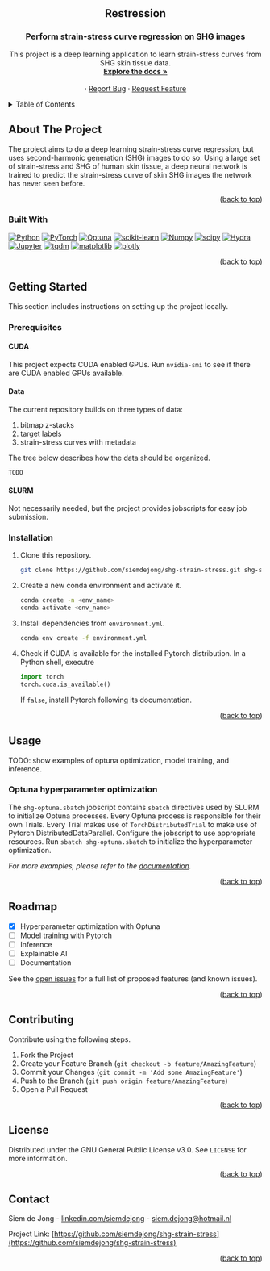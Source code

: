 <a name="readme-top"></a>

<!-- PROJECT SHIELDS -->
<!-- [![Contributors][contributors-shield]][contributors-url] -->
<!-- [![Forks][forks-shield]][forks-url] -->
<!-- [![Stargazers][stars-shield]][stars-url] -->
<!-- [![Issues][issues-shield]][issues-url] -->
<!-- [![GNU License][license-shield]][license-url] -->
<!-- [![LinkedIn][linkedin-shield]][linkedin-url] -->



<!-- PROJECT LOGO -->
<br />
<div align="center">
  <!-- <a href="https://github.com/siemdejong/shg-strain-stress">
    <img src="images/logo.png" alt="Logo" width="80" height="80">
  </a> -->


<h2 align="center">Restression</h2>
<h3 align="center">Perform strain-stress curve regression on SHG images</h3>

  <p align="center">
    This project is a deep learning application to learn strain-stress curves from SHG skin tissue data.
    <br />
    <a href="https://siemdejong.github.io/shg-strain-stress"><strong>Explore the docs »</strong></a>
    <br />
    <br />
    <!-- <a href="https://github.com/siemdejong/shg-strain-stress">View Demo</a> -->
    ·
    <a href="https://github.com/siemdejong/shg-strain-stress/issues">Report Bug</a>
    ·
    <a href="https://github.com/siemdejong/shg-strain-stress/issues">Request Feature</a>
  </p>
</div>



<!-- TABLE OF CONTENTS -->
<details>
  <summary>Table of Contents</summary>
  <ol>
    <li>
      <a href="#about-the-project">About The Project</a>
      <ul>
        <li><a href="#built-with">Built With</a></li>
      </ul>
    </li>
    <li>
      <a href="#getting-started">Getting Started</a>
      <ul>
        <li><a href="#prerequisites">Prerequisites</a></li>
        <li><a href="#installation">Installation</a></li>
      </ul>
    </li>
    <li><a href="#usage">Usage</a></li>
    <li><a href="#roadmap">Roadmap</a></li>
    <li><a href="#contributing">Contributing</a></li>
    <li><a href="#license">License</a></li>
    <li><a href="#contact">Contact</a></li>
    <li><a href="#acknowledgments">Acknowledgments</a></li>
  </ol>
</details>



<!-- ABOUT THE PROJECT -->
## About The Project

<!-- [![Product Name Screen Shot][product-screenshot]](https://example.com) -->

The project aims to do a deep learning strain-stress curve regression, but uses second-harmonic generation (SHG) images to do so.
Using a large set of strain-stress and SHG of human skin tissue, a deep neural network is trained to predict the strain-stress curve of skin SHG images the network has never seen before.

<p align="right">(<a href="#readme-top">back to top</a>)</p>



### Built With

[![Python][Python]][Python-url]
[![PyTorch][PyTorch]][Pytorch-url]
[![Optuna][Optuna]][Optuna-url]
[![scikit-learn][scikit-learn]][scikit-learn-url]
[![Numpy][Numpy]][Numpy-url]
[![scipy][scipy]][scipy-url]
[![Hydra][Hydra]][Hydra-url]
[![Jupyter][Jupyter]][Jupyter-url]
[![tqdm][tqdm]][tqdm-url]
[![matplotlib][matplotlib]][matplotlib-url]
[![plotly][plotly]][plotly-url]


<p align="right">(<a href="#readme-top">back to top</a>)</p>



<!-- GETTING STARTED -->
## Getting Started

This section includes instructions on setting up the project locally.

### Prerequisites
#### CUDA
This project expects CUDA enabled GPUs. 
Run `nvidia-smi` to see if there are CUDA enabled GPUs available.

#### Data
The current repository builds on three types of data:
1.  bitmap z-stacks
2.  target labels
3.  strain-stress curves with metadata

The tree below describes how the data should be organized.

```
TODO
```

#### SLURM
Not necessarily needed, but the project provides jobscripts for easy job submission.

### Installation

1.  Clone this repository.
    ```bash
    git clone https://github.com/siemdejong/shg-strain-stress.git shg-strain-stress
    ```
2.  Create a new conda environment and activate it.
    ```bash
    conda create -n <env_name>
    conda activate <env_name>
    ```
3.  Install dependencies from `environment.yml`.
    ```bash
    conda env create -f environment.yml
    ```
4.  Check if CUDA is available for the installed Pytorch distribution.
    In a Python shell, executre
    ```python
    import torch
    torch.cuda.is_available()
    ```
    If `false`, install Pytorch following its documentation.

<p align="right">(<a href="#readme-top">back to top</a>)</p>

<!-- USAGE EXAMPLES -->
## Usage

TODO: show examples of optuna optimization, model training, and inference.

### Optuna hyperparameter optimization

The `shg-optuna.sbatch` jobscript contains `sbatch` directives used by SLURM to initialize Optuna processes.
Every Optuna process is responsible for their own Trials.
Every Trial makes use of `TorchDistributedTrial` to make use of Pytorch DistributedDataParallel.
Configure the jobscript to use appropriate resources.
Run `sbatch shg-optuna.sbatch` to initialize the hyperparameter optimization.

_For more examples, please refer to the [documentation](https://siemdejong.github.io/shg-strain-stress)._

<p align="right">(<a href="#readme-top">back to top</a>)</p>



<!-- ROADMAP -->
## Roadmap

- [x] Hyperparameter optimization with Optuna
- [ ] Model training with Pytorch
- [ ] Inference
- [ ] Explainable AI
- [ ] Documentation

See the [open issues](https://github.com/siemdejong/shg-strain-stress/issues) for a full list of proposed features (and known issues).

<p align="right">(<a href="#readme-top">back to top</a>)</p>



<!-- CONTRIBUTING -->
## Contributing
Contribute using the following steps.
1. Fork the Project
2. Create your Feature Branch (`git checkout -b feature/AmazingFeature`)
3. Commit your Changes (`git commit -m 'Add some AmazingFeature'`)
4. Push to the Branch (`git push origin feature/AmazingFeature`)
5. Open a Pull Request

<p align="right">(<a href="#readme-top">back to top</a>)</p>



<!-- LICENSE -->
## License

Distributed under the GNU General Public License v3.0. See `LICENSE` for more information.

<p align="right">(<a href="#readme-top">back to top</a>)</p>



<!-- CONTACT -->
## Contact

Siem de Jong - [linkedin.com/siemdejong](https://linkedin.com/siemdejong) - siem.dejong@hotmail.nl

Project Link: [https://github.com/siemdejong/shg-strain-stress](https://github.com/siemdejong/shg-strain-stress)

<p align="right">(<a href="#readme-top">back to top</a>)</p>



<!-- ACKNOWLEDGMENTS -->
<!-- ## Acknowledgments

* []()
* []()
* []()

<p align="right">(<a href="#readme-top">back to top</a>)</p> -->



<!-- MARKDOWN LINKS & IMAGES -->
<!-- https://www.markdownguide.org/basic-syntax/#reference-style-links -->
[contributors-shield]: https://img.shields.io/github/contributors/siemdejong/shg-strain-stress.svg?style=for-the-badge
[contributors-url]: https://github.com/siemdejong/shg-strain-stress/graphs/contributors
[forks-shield]: https://img.shields.io/github/forks/siemdejong/shg-strain-stress.svg?style=for-the-badge
[forks-url]: https://github.com/siemdejong/shg-strain-stress/network/members
[stars-shield]: https://img.shields.io/github/stars/siemdejong/shg-strain-stress.svg?style=for-the-badge
[stars-url]: https://github.com/siemdejong/shg-strain-stress/stargazers
[issues-shield]: https://img.shields.io/github/issues/siemdejong/shg-strain-stress.svg?style=for-the-badge
[issues-url]: https://github.com/siemdejong/shg-strain-stress/issues
[license-shield]: https://img.shields.io/github/license/siemdejong/shg-strain-stress.svg?style=for-the-badge
[license-url]: https://github.com/siemdejong/shg-strain-stress/blob/main/LICENSE
[linkedin-shield]: https://img.shields.io/badge/-LinkedIn-black.svg?style=for-the-badge&logo=linkedin&colorB=555
[linkedin-url]: https://linkedin.com/in/siemdejong
[product-screenshot]: images/screenshot.png
[Next.js]: https://img.shields.io/badge/next.js-000000?style=for-the-badge&logo=nextdotjs&logoColor=white
[Next-url]: https://nextjs.org/
[PyTorch]: https://img.shields.io/badge/PyTorch-EE4C2C?style=for-the-badge&logo=pytorch&logoColor=white
[PyTorch-url]: https://pytorch.org
[Python]: https://img.shields.io/badge/Python-3776AB?style=for-the-badge&logo=python&logoColor=white
[Python-url]: https://python.org
[Numpy]: https://img.shields.io/badge/Numpy-013243?style=for-the-badge&logo=numpy&logoColor=white
[Numpy-url]: https://numpy.org/index.html
[Optuna]: https://img.shields.io/badge/-Optuna-483D8B?style=for-the-badge&logo=optuna&logoColor=white
[Optuna-url]: https://optuna.org/
[scikit-learn]: https://img.shields.io/badge/scikit%20learn-F7931E?style=for-the-badge&logo=scikit-learn&logoColor=white
[scikit-learn-url]: https://scikit-learn.org/stable/index.html
[Hydra]: https://img.shields.io/badge/hydra-87CEEB?style=for-the-badge&logo=hydra&logoColor=white
[Hydra-url]: https://hydra.cc/docs/intro/
[Jupyter]: https://img.shields.io/badge/jupyter-F37626?style=for-the-badge&logo=jupyter&logoColor=white
[Jupyter-url]: https://jupyter.org/
[tqdm]: https://img.shields.io/badge/tqdm-FFC107?style=for-the-badge&logo=tqdm&logoColor=white
[tqdm-url]: https://tqdm.github.io/
[matplotlib]: https://img.shields.io/badge/matplotlib-white?style=for-the-badge&logo=matplotlib&logoColor=white
[matplotlib-url]: https://matplotlib.org/
[plotly]: https://img.shields.io/badge/plotly-3F4F75?style=for-the-badge&logo=plotly&logoColor=white
[plotly-url]: https://plotly.com/python/
[scipy]: https://img.shields.io/badge/scipy-8CAAE6?style=for-the-badge&logo=scipy&logoColor=white
[scipy-url]: https://scipy.org/
[React.js]: https://img.shields.io/badge/React-20232A?style=for-the-badge&logo=react&logoColor=61DAFB
[React-url]: https://reactjs.org/
[Vue.js]: https://img.shields.io/badge/Vue.js-35495E?style=for-the-badge&logo=vuedotjs&logoColor=4FC08D
[Vue-url]: https://vuejs.org/
[Angular.io]: https://img.shields.io/badge/Angular-DD0031?style=for-the-badge&logo=angular&logoColor=white
[Angular-url]: https://angular.io/
[Svelte.dev]: https://img.shields.io/badge/Svelte-4A4A55?style=for-the-badge&logo=svelte&logoColor=FF3E00
[Svelte-url]: https://svelte.dev/
[Laravel.com]: https://img.shields.io/badge/Laravel-FF2D20?style=for-the-badge&logo=laravel&logoColor=white
[Laravel-url]: https://laravel.com
[Bootstrap.com]: https://img.shields.io/badge/Bootstrap-563D7C?style=for-the-badge&logo=bootstrap&logoColor=white
[Bootstrap-url]: https://getbootstrap.com
[JQuery.com]: https://img.shields.io/badge/jQuery-0769AD?style=for-the-badge&logo=jquery&logoColor=white
[JQuery-url]: https://jquery.com
